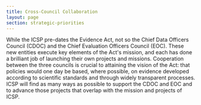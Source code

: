 ```yaml
---
title: Cross-Council Collaboration
layout: page
section: strategic-priorities
---
```

<p>While the ICSP pre-dates the Evidence Act, not so the Chief Data Officers Council (CDOC) and the Chief Evaluation Officers Council (EOC). These new entities execute key elements of the Act's mission, and each has done a brilliant job of launching their own projects and missions. Cooperation between the three councils is crucial to attaining the vision of the Act: that policies would one day be based, where possible, on evidence developed according to scientific standards and through widely transparent processes. ICSP will find as many ways as possible to support the CDOC and EOC and to advance those projects that overlap with the mission and projects of ICSP.</p>